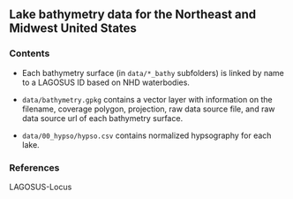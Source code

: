 
## Lake bathymetry data for the Northeast and Midwest United States

### Contents

 * Each bathymetry surface (in `data/*_bathy` subfolders) is linked by name to a LAGOSUS ID based on NHD waterbodies. 

 * `data/bathymetry.gpkg` contains a vector layer with information on the filename, coverage polygon, projection, raw data source file, and raw data source url of each bathymetry surface.
 
 * `data/00_hypso/hypso.csv` contains normalized hypsography for each lake.

### References

LAGOSUS-Locus
